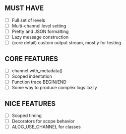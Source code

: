 ## MUST HAVE
- [ ] Full set of levels
- [ ] Multi-channel level setting
- [ ] Pretty and JSON formatting
- [ ] Lazy message construction
- [ ] (core detail) custom output stream, mostly for testing

## CORE FEATURES
- [ ] channel.with_metadata()
- [ ] Scoped indentation
- [ ] Function trace BEGIN/END
- [ ] Some way to produce complex logs lazily

## NICE FEATURES
- [ ] Scoped timing
- [ ] Decorators for scope behavior
- [ ] ALOG_USE_CHANNEL for classes

